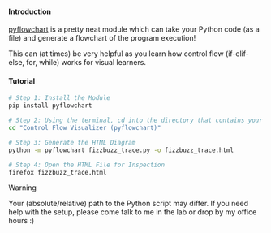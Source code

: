 #### Introduction
[pyflowchart](https://pypi.org/project/pyflowchart/) is a pretty neat module which can take your Python code (as a file) and generate a flowchart of the program execution!

This can (at times) be very helpful as you learn how control flow (if-elif-else, for, while) works for visual learners.

#### Tutorial
```bash
# Step 1: Install the Module
pip install pyflowchart

# Step 2: Using the terminal, cd into the directory that contains your python file
cd "Control Flow Visualizer (pyflowchart)"

# Step 3: Generate the HTML Diagram
python -m pyflowchart fizzbuzz_trace.py -o fizzbuzz_trace.html

# Step 4: Open the HTML File for Inspection
firefox fizzbuzz_trace.html
```

> [!WARNING]  
> Your (absolute/relative) path to the Python script may differ. If you need help with the setup, please come talk to me in the lab or drop by my office hours :)
